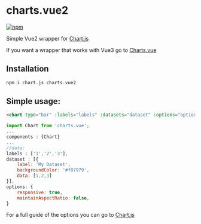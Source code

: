 # charts.vue2
[![npm][npm-img]][npm-url]

Simple Vue2 wrapper for [Chart.js][chartjs-url]

If you want a wrapper that works with Vue3 go to [Charts.vue](https://github.com/tritiumcl/charts.vue)

## Installation
```sh
npm i chart.js charts.vue2
```


## Simple usage:
```html
<chart type="bar" :labels="labels" :datasets="dataset" :options="options" />
```
```js
import Chart from 'charts.vue';
...
components : {Chart}
...
//data:
labels : ['1','2','3'],
dataset : [{
	label: 'My Dataset',
	backgroundColor: '#f87979',
	data: [1,2,3]
}],
options: {
	responsive: true,
	maintainAspectRatio: false,
}
```

For a full guide of the options you can go to [Chart.js][chartjs-url]

[npm-img]: https://img.shields.io/npm/v/charts.vue2.svg
[npm-url]: https://npmjs.com/package/charts.vue2
[chartjs-url]: https://www.chartjs.org/docs/latest/